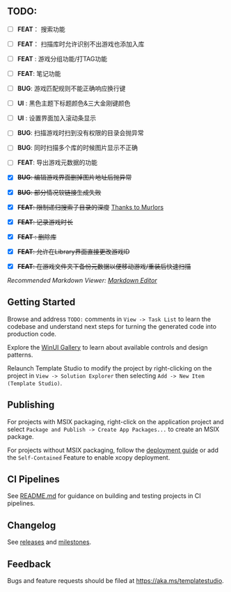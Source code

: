 ﻿## TODO:
- [ ] **FEAT**： 搜索功能
- [ ] **FEAT**： 扫描库时允许识别不出游戏也添加入库
- [ ] **FEAT** : 游戏分组功能/打TAG功能
- [ ] **FEAT**: 笔记功能
- [ ] **BUG**: 游戏匹配规则不能正确响应换行键
- [ ] **UI** : 黑色主题下标题颜色&三大金刚键颜色
- [ ] **UI** : 设置界面加入滚动条显示
- [ ] **BUG**: 扫描游戏时扫到没有权限的目录会抛异常
- [ ] **BUG**: 同时扫描多个库的时候图片显示不正确
- [ ] **FEAT**: 导出游戏元数据的功能
- [x] ~~**BUG**: 编辑游戏界面删掉图片地址后抛异常~~
- [x] ~~**BUG**: 部分情况软链接生成失败~~
- [x] ~~**FEAT**: 限制递归搜索子目录的深度~~ [Thanks to Murlors](https://github.com/GoldenPotato137/GalgameManager/pull/26)
- [x] ~~**FEAT**: 记录游戏时长~~
- [x] ~~**FEAT** : 删除库~~
- [x] ~~**FEAT**: 允许在Library界面直接更改游戏ID~~
- [x] ~~**FEAT**: 在游戏文件夹下备份元数据以便移动游戏/重装后快速扫描~~


*Recommended Markdown Viewer: [Markdown Editor](https://marketplace.visualstudio.com/items?itemName=MadsKristensen.MarkdownEditor2)*

## Getting Started

Browse and address `TODO:` comments in `View -> Task List` to learn the codebase and understand next steps for turning the generated code into production code.

Explore the [WinUI Gallery](https://www.microsoft.com/store/productId/9P3JFPWWDZRC) to learn about available controls and design patterns.

Relaunch Template Studio to modify the project by right-clicking on the project in `View -> Solution Explorer` then selecting `Add -> New Item (Template Studio)`.

## Publishing

For projects with MSIX packaging, right-click on the application project and select `Package and Publish -> Create App Packages...` to create an MSIX package.

For projects without MSIX packaging, follow the [deployment guide](https://docs.microsoft.com/windows/apps/windows-app-sdk/deploy-unpackaged-apps) or add the `Self-Contained` Feature to enable xcopy deployment.

## CI Pipelines

See [README.md](https://github.com/microsoft/TemplateStudio/blob/main/docs/WinUI/pipelines/README.md) for guidance on building and testing projects in CI pipelines.

## Changelog

See [releases](https://github.com/microsoft/TemplateStudio/releases) and [milestones](https://github.com/microsoft/TemplateStudio/milestones).

## Feedback

Bugs and feature requests should be filed at https://aka.ms/templatestudio.
